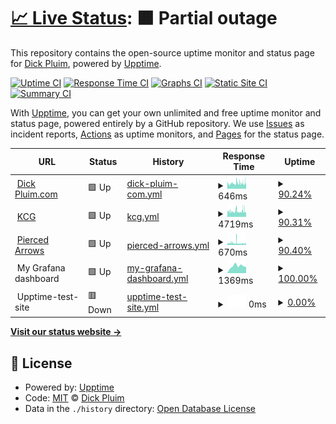 # [📈 Live Status](https://pluim003.github.io/upptime): <!--live status--> **🟧 Partial outage**

This repository contains the open-source uptime monitor and status page for [Dick Pluim](https://dickpluim.com), powered by [Upptime](https://github.com/upptime/upptime).

[![Uptime CI](https://github.com/pluim003/upptime/workflows/Uptime%20CI/badge.svg)](https://github.com/pluim003/upptime/actions?query=workflow%3A%22Uptime+CI%22)
[![Response Time CI](https://github.com/pluim003/upptime/workflows/Response%20Time%20CI/badge.svg)](https://github.com/pluim003/upptime/actions?query=workflow%3A%22Response+Time+CI%22)
[![Graphs CI](https://github.com/pluim003/upptime/workflows/Graphs%20CI/badge.svg)](https://github.com/pluim003/upptime/actions?query=workflow%3A%22Graphs+CI%22)
[![Static Site CI](https://github.com/pluim003/upptime/workflows/Static%20Site%20CI/badge.svg)](https://github.com/pluim003/upptime/actions?query=workflow%3A%22Static+Site+CI%22)
[![Summary CI](https://github.com/pluim003/upptime/workflows/Summary%20CI/badge.svg)](https://github.com/pluim003/upptime/actions?query=workflow%3A%22Summary+CI%22)

With [Upptime](https://upptime.js.org), you can get your own unlimited and free uptime monitor and status page, powered entirely by a GitHub repository. We use [Issues](https://github.com/pluim003/upptime/issues) as incident reports, [Actions](https://github.com/pluim003/upptime/actions) as uptime monitors, and [Pages](https://pluim003.github.io/upptime) for the status page.

<!--start: status pages-->
<!-- This summary is generated by Upptime (https://github.com/upptime/upptime) -->
<!-- Do not edit this manually, your changes will be overwritten -->
<!-- prettier-ignore -->
| URL | Status | History | Response Time | Uptime |
| --- | ------ | ------- | ------------- | ------ |
| <img alt="" src="https://icons.duckduckgo.com/ip3/dickpluim.com.ico" height="13"> [Dick Pluim.com](https://dickpluim.com) | 🟩 Up | [dick-pluim-com.yml](https://github.com/pluim003/upptime/commits/HEAD/history/dick-pluim-com.yml) | <details><summary><img alt="Response time graph" src="./graphs/dick-pluim-com/response-time-week.png" height="20"> 646ms</summary><br><a href="https://pluim003.github.io/upptime/history/dick-pluim-com"><img alt="Response time 680" src="https://img.shields.io/endpoint?url=https%3A%2F%2Fraw.githubusercontent.com%2Fpluim003%2Fupptime%2FHEAD%2Fapi%2Fdick-pluim-com%2Fresponse-time.json"></a><br><a href="https://pluim003.github.io/upptime/history/dick-pluim-com"><img alt="24-hour response time 602" src="https://img.shields.io/endpoint?url=https%3A%2F%2Fraw.githubusercontent.com%2Fpluim003%2Fupptime%2FHEAD%2Fapi%2Fdick-pluim-com%2Fresponse-time-day.json"></a><br><a href="https://pluim003.github.io/upptime/history/dick-pluim-com"><img alt="7-day response time 646" src="https://img.shields.io/endpoint?url=https%3A%2F%2Fraw.githubusercontent.com%2Fpluim003%2Fupptime%2FHEAD%2Fapi%2Fdick-pluim-com%2Fresponse-time-week.json"></a><br><a href="https://pluim003.github.io/upptime/history/dick-pluim-com"><img alt="30-day response time 682" src="https://img.shields.io/endpoint?url=https%3A%2F%2Fraw.githubusercontent.com%2Fpluim003%2Fupptime%2FHEAD%2Fapi%2Fdick-pluim-com%2Fresponse-time-month.json"></a><br><a href="https://pluim003.github.io/upptime/history/dick-pluim-com"><img alt="1-year response time 681" src="https://img.shields.io/endpoint?url=https%3A%2F%2Fraw.githubusercontent.com%2Fpluim003%2Fupptime%2FHEAD%2Fapi%2Fdick-pluim-com%2Fresponse-time-year.json"></a></details> | <details><summary><a href="https://pluim003.github.io/upptime/history/dick-pluim-com">90.24%</a></summary><a href="https://pluim003.github.io/upptime/history/dick-pluim-com"><img alt="All-time uptime 99.76%" src="https://img.shields.io/endpoint?url=https%3A%2F%2Fraw.githubusercontent.com%2Fpluim003%2Fupptime%2FHEAD%2Fapi%2Fdick-pluim-com%2Fuptime.json"></a><br><a href="https://pluim003.github.io/upptime/history/dick-pluim-com"><img alt="24-hour uptime 91.26%" src="https://img.shields.io/endpoint?url=https%3A%2F%2Fraw.githubusercontent.com%2Fpluim003%2Fupptime%2FHEAD%2Fapi%2Fdick-pluim-com%2Fuptime-day.json"></a><br><a href="https://pluim003.github.io/upptime/history/dick-pluim-com"><img alt="7-day uptime 90.24%" src="https://img.shields.io/endpoint?url=https%3A%2F%2Fraw.githubusercontent.com%2Fpluim003%2Fupptime%2FHEAD%2Fapi%2Fdick-pluim-com%2Fuptime-week.json"></a><br><a href="https://pluim003.github.io/upptime/history/dick-pluim-com"><img alt="30-day uptime 93.57%" src="https://img.shields.io/endpoint?url=https%3A%2F%2Fraw.githubusercontent.com%2Fpluim003%2Fupptime%2FHEAD%2Fapi%2Fdick-pluim-com%2Fuptime-month.json"></a><br><a href="https://pluim003.github.io/upptime/history/dick-pluim-com"><img alt="1-year uptime 99.46%" src="https://img.shields.io/endpoint?url=https%3A%2F%2Fraw.githubusercontent.com%2Fpluim003%2Fupptime%2FHEAD%2Fapi%2Fdick-pluim-com%2Fuptime-year.json"></a></details>
| <img alt="" src="https://icons.duckduckgo.com/ip3/kunstrijclubgroningen.nl.ico" height="13"> [KCG](https://kunstrijclubgroningen.nl) | 🟩 Up | [kcg.yml](https://github.com/pluim003/upptime/commits/HEAD/history/kcg.yml) | <details><summary><img alt="Response time graph" src="./graphs/kcg/response-time-week.png" height="20"> 4719ms</summary><br><a href="https://pluim003.github.io/upptime/history/kcg"><img alt="Response time 4266" src="https://img.shields.io/endpoint?url=https%3A%2F%2Fraw.githubusercontent.com%2Fpluim003%2Fupptime%2FHEAD%2Fapi%2Fkcg%2Fresponse-time.json"></a><br><a href="https://pluim003.github.io/upptime/history/kcg"><img alt="24-hour response time 6613" src="https://img.shields.io/endpoint?url=https%3A%2F%2Fraw.githubusercontent.com%2Fpluim003%2Fupptime%2FHEAD%2Fapi%2Fkcg%2Fresponse-time-day.json"></a><br><a href="https://pluim003.github.io/upptime/history/kcg"><img alt="7-day response time 4719" src="https://img.shields.io/endpoint?url=https%3A%2F%2Fraw.githubusercontent.com%2Fpluim003%2Fupptime%2FHEAD%2Fapi%2Fkcg%2Fresponse-time-week.json"></a><br><a href="https://pluim003.github.io/upptime/history/kcg"><img alt="30-day response time 4434" src="https://img.shields.io/endpoint?url=https%3A%2F%2Fraw.githubusercontent.com%2Fpluim003%2Fupptime%2FHEAD%2Fapi%2Fkcg%2Fresponse-time-month.json"></a><br><a href="https://pluim003.github.io/upptime/history/kcg"><img alt="1-year response time 4317" src="https://img.shields.io/endpoint?url=https%3A%2F%2Fraw.githubusercontent.com%2Fpluim003%2Fupptime%2FHEAD%2Fapi%2Fkcg%2Fresponse-time-year.json"></a></details> | <details><summary><a href="https://pluim003.github.io/upptime/history/kcg">90.31%</a></summary><a href="https://pluim003.github.io/upptime/history/kcg"><img alt="All-time uptime 99.76%" src="https://img.shields.io/endpoint?url=https%3A%2F%2Fraw.githubusercontent.com%2Fpluim003%2Fupptime%2FHEAD%2Fapi%2Fkcg%2Fuptime.json"></a><br><a href="https://pluim003.github.io/upptime/history/kcg"><img alt="24-hour uptime 91.31%" src="https://img.shields.io/endpoint?url=https%3A%2F%2Fraw.githubusercontent.com%2Fpluim003%2Fupptime%2FHEAD%2Fapi%2Fkcg%2Fuptime-day.json"></a><br><a href="https://pluim003.github.io/upptime/history/kcg"><img alt="7-day uptime 90.31%" src="https://img.shields.io/endpoint?url=https%3A%2F%2Fraw.githubusercontent.com%2Fpluim003%2Fupptime%2FHEAD%2Fapi%2Fkcg%2Fuptime-week.json"></a><br><a href="https://pluim003.github.io/upptime/history/kcg"><img alt="30-day uptime 93.58%" src="https://img.shields.io/endpoint?url=https%3A%2F%2Fraw.githubusercontent.com%2Fpluim003%2Fupptime%2FHEAD%2Fapi%2Fkcg%2Fuptime-month.json"></a><br><a href="https://pluim003.github.io/upptime/history/kcg"><img alt="1-year uptime 99.46%" src="https://img.shields.io/endpoint?url=https%3A%2F%2Fraw.githubusercontent.com%2Fpluim003%2Fupptime%2FHEAD%2Fapi%2Fkcg%2Fuptime-year.json"></a></details>
| <img alt="" src="https://icons.duckduckgo.com/ip3/www.piercedarrows.nl.ico" height="13"> [Pierced Arrows](https://www.piercedarrows.nl) | 🟩 Up | [pierced-arrows.yml](https://github.com/pluim003/upptime/commits/HEAD/history/pierced-arrows.yml) | <details><summary><img alt="Response time graph" src="./graphs/pierced-arrows/response-time-week.png" height="20"> 670ms</summary><br><a href="https://pluim003.github.io/upptime/history/pierced-arrows"><img alt="Response time 659" src="https://img.shields.io/endpoint?url=https%3A%2F%2Fraw.githubusercontent.com%2Fpluim003%2Fupptime%2FHEAD%2Fapi%2Fpierced-arrows%2Fresponse-time.json"></a><br><a href="https://pluim003.github.io/upptime/history/pierced-arrows"><img alt="24-hour response time 576" src="https://img.shields.io/endpoint?url=https%3A%2F%2Fraw.githubusercontent.com%2Fpluim003%2Fupptime%2FHEAD%2Fapi%2Fpierced-arrows%2Fresponse-time-day.json"></a><br><a href="https://pluim003.github.io/upptime/history/pierced-arrows"><img alt="7-day response time 670" src="https://img.shields.io/endpoint?url=https%3A%2F%2Fraw.githubusercontent.com%2Fpluim003%2Fupptime%2FHEAD%2Fapi%2Fpierced-arrows%2Fresponse-time-week.json"></a><br><a href="https://pluim003.github.io/upptime/history/pierced-arrows"><img alt="30-day response time 700" src="https://img.shields.io/endpoint?url=https%3A%2F%2Fraw.githubusercontent.com%2Fpluim003%2Fupptime%2FHEAD%2Fapi%2Fpierced-arrows%2Fresponse-time-month.json"></a><br><a href="https://pluim003.github.io/upptime/history/pierced-arrows"><img alt="1-year response time 660" src="https://img.shields.io/endpoint?url=https%3A%2F%2Fraw.githubusercontent.com%2Fpluim003%2Fupptime%2FHEAD%2Fapi%2Fpierced-arrows%2Fresponse-time-year.json"></a></details> | <details><summary><a href="https://pluim003.github.io/upptime/history/pierced-arrows">90.40%</a></summary><a href="https://pluim003.github.io/upptime/history/pierced-arrows"><img alt="All-time uptime 99.76%" src="https://img.shields.io/endpoint?url=https%3A%2F%2Fraw.githubusercontent.com%2Fpluim003%2Fupptime%2FHEAD%2Fapi%2Fpierced-arrows%2Fuptime.json"></a><br><a href="https://pluim003.github.io/upptime/history/pierced-arrows"><img alt="24-hour uptime 91.41%" src="https://img.shields.io/endpoint?url=https%3A%2F%2Fraw.githubusercontent.com%2Fpluim003%2Fupptime%2FHEAD%2Fapi%2Fpierced-arrows%2Fuptime-day.json"></a><br><a href="https://pluim003.github.io/upptime/history/pierced-arrows"><img alt="7-day uptime 90.40%" src="https://img.shields.io/endpoint?url=https%3A%2F%2Fraw.githubusercontent.com%2Fpluim003%2Fupptime%2FHEAD%2Fapi%2Fpierced-arrows%2Fuptime-week.json"></a><br><a href="https://pluim003.github.io/upptime/history/pierced-arrows"><img alt="30-day uptime 93.59%" src="https://img.shields.io/endpoint?url=https%3A%2F%2Fraw.githubusercontent.com%2Fpluim003%2Fupptime%2FHEAD%2Fapi%2Fpierced-arrows%2Fuptime-month.json"></a><br><a href="https://pluim003.github.io/upptime/history/pierced-arrows"><img alt="1-year uptime 99.47%" src="https://img.shields.io/endpoint?url=https%3A%2F%2Fraw.githubusercontent.com%2Fpluim003%2Fupptime%2FHEAD%2Fapi%2Fpierced-arrows%2Fuptime-year.json"></a></details>
| <img alt="" src="https://icons.duckduckgo.com/ip3/$upptime_grafana.ico" height="13"> My Grafana dashboard | 🟩 Up | [my-grafana-dashboard.yml](https://github.com/pluim003/upptime/commits/HEAD/history/my-grafana-dashboard.yml) | <details><summary><img alt="Response time graph" src="./graphs/my-grafana-dashboard/response-time-week.png" height="20"> 1369ms</summary><br><a href="https://pluim003.github.io/upptime/history/my-grafana-dashboard"><img alt="Response time 1014" src="https://img.shields.io/endpoint?url=https%3A%2F%2Fraw.githubusercontent.com%2Fpluim003%2Fupptime%2FHEAD%2Fapi%2Fmy-grafana-dashboard%2Fresponse-time.json"></a><br><a href="https://pluim003.github.io/upptime/history/my-grafana-dashboard"><img alt="24-hour response time 1218" src="https://img.shields.io/endpoint?url=https%3A%2F%2Fraw.githubusercontent.com%2Fpluim003%2Fupptime%2FHEAD%2Fapi%2Fmy-grafana-dashboard%2Fresponse-time-day.json"></a><br><a href="https://pluim003.github.io/upptime/history/my-grafana-dashboard"><img alt="7-day response time 1369" src="https://img.shields.io/endpoint?url=https%3A%2F%2Fraw.githubusercontent.com%2Fpluim003%2Fupptime%2FHEAD%2Fapi%2Fmy-grafana-dashboard%2Fresponse-time-week.json"></a><br><a href="https://pluim003.github.io/upptime/history/my-grafana-dashboard"><img alt="30-day response time 1212" src="https://img.shields.io/endpoint?url=https%3A%2F%2Fraw.githubusercontent.com%2Fpluim003%2Fupptime%2FHEAD%2Fapi%2Fmy-grafana-dashboard%2Fresponse-time-month.json"></a><br><a href="https://pluim003.github.io/upptime/history/my-grafana-dashboard"><img alt="1-year response time 998" src="https://img.shields.io/endpoint?url=https%3A%2F%2Fraw.githubusercontent.com%2Fpluim003%2Fupptime%2FHEAD%2Fapi%2Fmy-grafana-dashboard%2Fresponse-time-year.json"></a></details> | <details><summary><a href="https://pluim003.github.io/upptime/history/my-grafana-dashboard">100.00%</a></summary><a href="https://pluim003.github.io/upptime/history/my-grafana-dashboard"><img alt="All-time uptime 99.04%" src="https://img.shields.io/endpoint?url=https%3A%2F%2Fraw.githubusercontent.com%2Fpluim003%2Fupptime%2FHEAD%2Fapi%2Fmy-grafana-dashboard%2Fuptime.json"></a><br><a href="https://pluim003.github.io/upptime/history/my-grafana-dashboard"><img alt="24-hour uptime 100.00%" src="https://img.shields.io/endpoint?url=https%3A%2F%2Fraw.githubusercontent.com%2Fpluim003%2Fupptime%2FHEAD%2Fapi%2Fmy-grafana-dashboard%2Fuptime-day.json"></a><br><a href="https://pluim003.github.io/upptime/history/my-grafana-dashboard"><img alt="7-day uptime 100.00%" src="https://img.shields.io/endpoint?url=https%3A%2F%2Fraw.githubusercontent.com%2Fpluim003%2Fupptime%2FHEAD%2Fapi%2Fmy-grafana-dashboard%2Fuptime-week.json"></a><br><a href="https://pluim003.github.io/upptime/history/my-grafana-dashboard"><img alt="30-day uptime 100.00%" src="https://img.shields.io/endpoint?url=https%3A%2F%2Fraw.githubusercontent.com%2Fpluim003%2Fupptime%2FHEAD%2Fapi%2Fmy-grafana-dashboard%2Fuptime-month.json"></a><br><a href="https://pluim003.github.io/upptime/history/my-grafana-dashboard"><img alt="1-year uptime 99.56%" src="https://img.shields.io/endpoint?url=https%3A%2F%2Fraw.githubusercontent.com%2Fpluim003%2Fupptime%2FHEAD%2Fapi%2Fmy-grafana-dashboard%2Fuptime-year.json"></a></details>
| <img alt="" src="https://icons.duckduckgo.com/ip3/$upptime_upptime_test.ico" height="13"> Upptime-test-site | 🟥 Down | [upptime-test-site.yml](https://github.com/pluim003/upptime/commits/HEAD/history/upptime-test-site.yml) | <details><summary><img alt="Response time graph" src="./graphs/upptime-test-site/response-time-week.png" height="20"> 0ms</summary><br><a href="https://pluim003.github.io/upptime/history/upptime-test-site"><img alt="Response time 680" src="https://img.shields.io/endpoint?url=https%3A%2F%2Fraw.githubusercontent.com%2Fpluim003%2Fupptime%2FHEAD%2Fapi%2Fupptime-test-site%2Fresponse-time.json"></a><br><a href="https://pluim003.github.io/upptime/history/upptime-test-site"><img alt="24-hour response time 0" src="https://img.shields.io/endpoint?url=https%3A%2F%2Fraw.githubusercontent.com%2Fpluim003%2Fupptime%2FHEAD%2Fapi%2Fupptime-test-site%2Fresponse-time-day.json"></a><br><a href="https://pluim003.github.io/upptime/history/upptime-test-site"><img alt="7-day response time 0" src="https://img.shields.io/endpoint?url=https%3A%2F%2Fraw.githubusercontent.com%2Fpluim003%2Fupptime%2FHEAD%2Fapi%2Fupptime-test-site%2Fresponse-time-week.json"></a><br><a href="https://pluim003.github.io/upptime/history/upptime-test-site"><img alt="30-day response time 0" src="https://img.shields.io/endpoint?url=https%3A%2F%2Fraw.githubusercontent.com%2Fpluim003%2Fupptime%2FHEAD%2Fapi%2Fupptime-test-site%2Fresponse-time-month.json"></a><br><a href="https://pluim003.github.io/upptime/history/upptime-test-site"><img alt="1-year response time 645" src="https://img.shields.io/endpoint?url=https%3A%2F%2Fraw.githubusercontent.com%2Fpluim003%2Fupptime%2FHEAD%2Fapi%2Fupptime-test-site%2Fresponse-time-year.json"></a></details> | <details><summary><a href="https://pluim003.github.io/upptime/history/upptime-test-site">0.00%</a></summary><a href="https://pluim003.github.io/upptime/history/upptime-test-site"><img alt="All-time uptime 24.50%" src="https://img.shields.io/endpoint?url=https%3A%2F%2Fraw.githubusercontent.com%2Fpluim003%2Fupptime%2FHEAD%2Fapi%2Fupptime-test-site%2Fuptime.json"></a><br><a href="https://pluim003.github.io/upptime/history/upptime-test-site"><img alt="24-hour uptime 0.00%" src="https://img.shields.io/endpoint?url=https%3A%2F%2Fraw.githubusercontent.com%2Fpluim003%2Fupptime%2FHEAD%2Fapi%2Fupptime-test-site%2Fuptime-day.json"></a><br><a href="https://pluim003.github.io/upptime/history/upptime-test-site"><img alt="7-day uptime 0.00%" src="https://img.shields.io/endpoint?url=https%3A%2F%2Fraw.githubusercontent.com%2Fpluim003%2Fupptime%2FHEAD%2Fapi%2Fupptime-test-site%2Fuptime-week.json"></a><br><a href="https://pluim003.github.io/upptime/history/upptime-test-site"><img alt="30-day uptime 7.96%" src="https://img.shields.io/endpoint?url=https%3A%2F%2Fraw.githubusercontent.com%2Fpluim003%2Fupptime%2FHEAD%2Fapi%2Fupptime-test-site%2Fuptime-month.json"></a><br><a href="https://pluim003.github.io/upptime/history/upptime-test-site"><img alt="1-year uptime 5.98%" src="https://img.shields.io/endpoint?url=https%3A%2F%2Fraw.githubusercontent.com%2Fpluim003%2Fupptime%2FHEAD%2Fapi%2Fupptime-test-site%2Fuptime-year.json"></a></details>

<!--end: status pages-->

[**Visit our status website →**](https://pluim003.github.io/upptime)

## 📄 License

- Powered by: [Upptime](https://github.com/upptime/upptime)
- Code: [MIT](./LICENSE) © [Dick Pluim](https://dickpluim.com)
- Data in the `./history` directory: [Open Database License](https://opendatacommons.org/licenses/odbl/1-0/)
